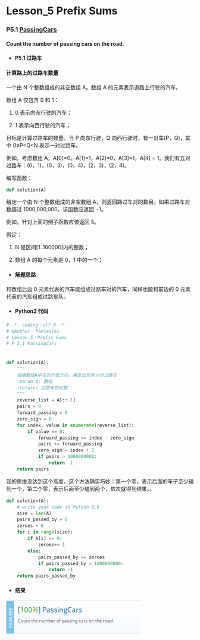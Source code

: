 # Lesson_5 Prefix Sums

### P5.1 [PassingCars](https://app.codility.com/programmers/lessons/5-prefix_sums/passing_cars/)

#### Count the number of passing cars on the road.

- #### P5.1 过路车

#### 计算路上的过路车数量

一个由 N 个整数组成的非空数组 A。数组 A 的元素表示道路上行驶的汽车。

数组 A 仅包含 0 和 1：

1. 0 表示向东行驶的汽车；

2. 1 表示向西行驶的汽车；

目标是计算过路车的数量。当 P 向东行驶，Q 向西行驶时，有一对车(P，Q)，其中 0≤P<Q<N 表示一对过路车。

例如，考虑数组 A，A[0]=0，A[1]=1，A[2]=0，A[3]=1，A[4] = 1。我们有五对过路车：(0，1)，(0，3)，(0，4)，(2，3)，(2，4)。

编写函数：

```python
def solution(A)
```

给定一个由 N 个整数组成的非空数组 A，则返回路过车对的数目。如果过路车对数超过 1000,000,000，该函数应返回 −1。

例如，针对上面的例子函数应该返回 5。

假定：

1. N 是区间[1..100000]内的整数；

2. 数组 A 的每个元素是 0，1 中的一个；

- #### 解题思路

和数组后边 0 元素代表的汽车能组成过路车对的汽车，同样也能和前边的 0 元素代表的汽车组成过路车队。

- #### Python3 代码

```python
# -*- coding：utf-8 -*-
# &Author  hanleilei
# Lesson 5：Prefix Sums
# P 5.1 PassingCars


def solution(A):
    """
    根据数组A中车的行驶方向，确定出现多少对过路车
    :param A: 数组
    :return: 过路车的对数
    """
    reverse_list = A[::-1]
    pairs = 0
    forward_passing = 0
    zero_sign = 0
    for index, value in enumerate(reverse_list):
        if value == 0:
            forward_passing += index - zero_sign
            pairs += forward_passing
            zero_sign = index + 1
            if pairs > 1000000000:
                return -1
    return pairs
```

我的思维没达到这个高度，这个方法确实巧妙：第一个零，表示后面的车子至少碰到一个，第二个零，表示后面至少碰到两个，依次就得到结果。。

```python
def solution(A):
    # write your code in Python 3.6
    size = len(A)
    pairs_passed_by = 0
    zeroes = 0
    for i in range(size):
        if A[i] == 0:
            zeroes+= 1
        else:
            pairs_passed_by += zeroes
            if pairs_passed_by > 1000000000:
                return -1
    return pairs_passed_by
```

- #### 结果

![image](https://github.com/hanleilei/codility_lession/blob/master/L5_Prefix%20Sums/5.1.png)
